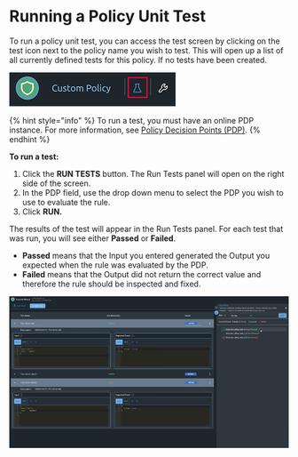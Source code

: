 # Running a Policy Unit Test

To run a policy unit test, you can access the test screen by clicking on the test icon next to the policy name you wish to test. This will open up a list of all currently defined tests for this policy. If no tests have been created.

![Policy unit testing icon](../../.gitbook/assets/image%20%288%29%20%281%29%20%281%29%20%281%29.png)

{% hint style="info" %}
To run a test, you must have an online PDP instance. For more information, see [Policy Decision Points \(PDP\)](../../policy-decision-points-pdp/).
{% endhint %}

**To run a test:**

1. Click the **RUN TESTS** button. The Run Tests panel will open on the right side of the screen. 
2. In the PDP field, use the drop down menu to select the PDP you wish to use to evaluate the rule.
3. Click **RUN.**

The results of the test will appear in the Run Tests panel. For each test that was run, you will see either **Passed** or **Failed**. 

* **Passed** means that the Input you entered generated the Output you expected when the rule was evaluated by the PDP. 
* **Failed** means that the Output did not return the correct value and therefore the rule should be inspected and fixed.

![Results for testing this policy](../../.gitbook/assets/runtest1.png)

